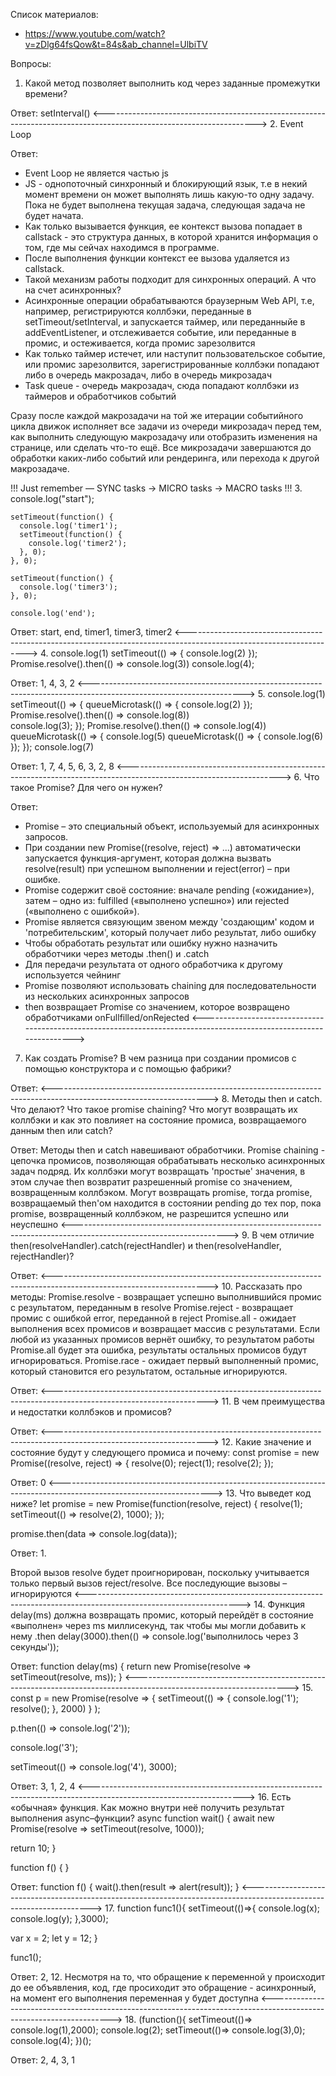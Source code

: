 Список материалов:

- https://www.youtube.com/watch?v=zDlg64fsQow&t=84s&ab_channel=UlbiTV


Вопросы:

1. Какой метод позволяет выполнить код через заданные промежутки времени?

Ответ: setInterval()
<--------------------------------------------------------------------------------------------------------------------> 2. Event Loop

Ответ:

- Event Loop не является частью js
- JS - однопоточный синхронный и блокирующий язык, т.е в некий момент времени он может выполнять лишь какую-то одну задачу. Пока не будет выполнена текущая задача, следующая задача не будет начата.
- Как только вызывается функция, ее контекст вызова попадает в callstack - это структура данных, в которой хранится информация о том, где мы сейчах находимся в программе.
- После выполнения функции контекст ее вызова удаляется из callstack.
- Такой механизм работы подходит для синхронных операций. А что на счет асинхронных?
- Асинхронные операции обрабатываются браузерным Web API, т.е, например, регистрируются коллбэки, переданные в setTimeout/setInterval, и запускается таймер, или переданныйе в addEventListener, и отслеживается событие, или переданные в промис, и остеживается, когда промис зарезолвится
- Как только таймер истечет, или наступит пользовательское событие, или промис зарезолвится, зарегистрированные коллбэки попадают либо в очередь макрозадач, либо в очередь микрозадач
- Task queue - очередь макрозадач, сюда попадают коллбэки из таймеров и обработчиков событий

Сразу после каждой макрозадачи на той же итерации событийного цикла движок исполняет все задачи из очереди микрозадач перед тем, как выполнить следующую макрозадачу или отобразить изменения на странице, или сделать что-то ещё.
Все микрозадачи завершаются до обработки каких-либо событий или рендеринга, или перехода к другой макрозадаче.

!!! Just remember — SYNC tasks → MICRO tasks → MACRO tasks !!! 3.
console.log("start");

```
setTimeout(function() {
  console.log('timer1');
  setTimeout(function() {
    console.log('timer2');
  }, 0);
}, 0);

setTimeout(function() {
  console.log('timer3');
}, 0);

console.log('end');

```

Ответ: start, end, timer1, timer3, timer2
<--------------------------------------------------------------------------------------------------------------------> 4. console.log(1)
setTimeout(() => {
console.log(2)
});
Promise.resolve().then(() => console.log(3))
console.log(4);

Ответ: 1, 4, 3, 2
<--------------------------------------------------------------------------------------------------------------------> 5. console.log(1)
setTimeout(() => {
queueMicrotask(() => {
console.log(2)
});
Promise.resolve().then(() => console.log(8))  
 console.log(3);
});
Promise.resolve().then(() => console.log(4))
queueMicrotask(() => {
console.log(5)
queueMicrotask(() => {
console.log(6)
});
});
console.log(7)

Ответ: 1, 7, 4, 5, 6, 3, 2, 8
<--------------------------------------------------------------------------------------------------------------------> 6. Что такое Promise? Для чего он нужен?

Ответ:

- Promise – это специальный объект, используемый для асинхронных запросов.
- При создании new Promise((resolve, reject) => ...) автоматически запускается функция-аргумент, которая должна вызвать resolve(result) при успешном выполнении и reject(error) – при ошибке.
- Promise содержит своё состояние: вначале pending («ожидание»), затем – одно из: fulfilled («выполнено успешно») или rejected («выполнено с ошибкой»).
- Promise является связующим звеном между 'создающим' кодом и 'потребительским', который получает либо результат, либо ошибку
- Чтобы обработать результат или ошибку нужно назначить обработчики через методы .then() и .catch
- Для передачи результата от одного обработчика к другому используется чейнинг
- Promise позволяют использовать chaining для последовательности из нескольких асинхронных запросов
- then возвращает Promise со значением, которое возвращено обработчиками onFullfilled/onRejected
  <-------------------------------------------------------------------------------------------------------------------->

7. Как создать Promise? В чем разница при создании промисов с помощью конструктора и с помощью фабрики?

Ответ:
<--------------------------------------------------------------------------------------------------------------------> 8. Методы then и catch. Что делают? Что такое promise chaining? Что могут возвращать их коллбэки и как это повлияет на состояние промиса, возвращаемого данным then или catch?

Ответ: Методы then и catch навешивают обработчики. Promise chaining - цепочка промисов, позволяющая обрабатывать несколько асинхронных задач подряд. Их коллбэки могут возвращать 'простые' значения, в этом случае then возвратит разрешенный promise со значением, возвращенным коллбэком. Могут возвращать promise, тогда promise, возвращаемый then'oм находится в состоянии pending до тех пор, пока promise, возвращенный коллбэком, не разрешится успешно или неуспешно
<--------------------------------------------------------------------------------------------------------------------> 9. В чем отличие then(resolveHandler).catch(rejectHandler) и then(resolveHandler, rejectHandler)?

Ответ:
<--------------------------------------------------------------------------------------------------------------------> 10. Рассказать про методы:
Promise.resolve - возвращает успешно выполнившийся промис с результатом, переданным в resolve
Promise.reject - возвращает промис с ошибкой error, переданной в reject
Promise.all - ожидает выполнения всех промисов и возвращает массив с результатами. Если любой из указанных промисов вернёт ошибку, то результатом работы Promise.all будет эта ошибка, результаты остальных промисов будут игнорироваться.
Promise.race - ожидает первый выполненный промис, который становится его результатом, остальные игнорируются.

Ответ:
<--------------------------------------------------------------------------------------------------------------------> 11. В чем преимущества и недостатки коллбэков и промисов?

Ответ:
<--------------------------------------------------------------------------------------------------------------------> 12. Какие значение и состояние будут у следующего промиса и почему:
const promise = new Promise((resolve, reject) => {
resolve(0);
reject(1);
resolve(2);
});

Ответ: 0
<--------------------------------------------------------------------------------------------------------------------> 13. Что выведет код ниже?
let promise = new Promise(function(resolve, reject) {
resolve(1);
setTimeout(() => resolve(2), 1000);
});

promise.then(data => console.log(data));

Ответ: 1.

Второй вызов resolve будет проигнорирован, поскольку учитывается только первый вызов reject/resolve. Все последующие вызовы – игнорируются
<--------------------------------------------------------------------------------------------------------------------> 14. Функция delay(ms) должна возвращать промис, который перейдёт в состояние «выполнен» через ms миллисекунд, так чтобы мы могли добавить к нему .then
delay(3000).then(() => console.log('выполнилось через 3 секунды'));

Ответ: function delay(ms) {
return new Promise(resolve => setTimeout(resolve, ms));
}
<--------------------------------------------------------------------------------------------------------------------> 15. const p = new Promise(resolve => {
setTimeout(() => {
console.log('1');
resolve();
}, 2000)
}
);

p.then(() => console.log('2'));

console.log('3');

setTimeout(() => console.log('4'), 3000);

Ответ: 3, 1, 2, 4
<--------------------------------------------------------------------------------------------------------------------> 16. Есть «обычная» функция. Как можно внутри неё получить результат выполнения async–функции?
async function wait() {
await new Promise(resolve => setTimeout(resolve, 1000));

return 10;
}

function f() {
}

Ответ: function f() {
wait().then(result => alert(result));
}
<--------------------------------------------------------------------------------------------------------------------> 17. function func1(){
setTimeout(()=>{
console.log(x);
console.log(y);
},3000);

var x = 2;
let y = 12;
}

func1();

Ответ: 2, 12. Несмотря на то, что обращение к переменной y происходит до ее объявления, код, где просиходит это обращение - асинхронный, на момент его выполнения переменная y будет доступна
<--------------------------------------------------------------------------------------------------------------------> 18. (function(){
setTimeout(()=> console.log(1),2000);
console.log(2);
setTimeout(()=> console.log(3),0);
console.log(4);
})();

Ответ: 2, 4, 3, 1

